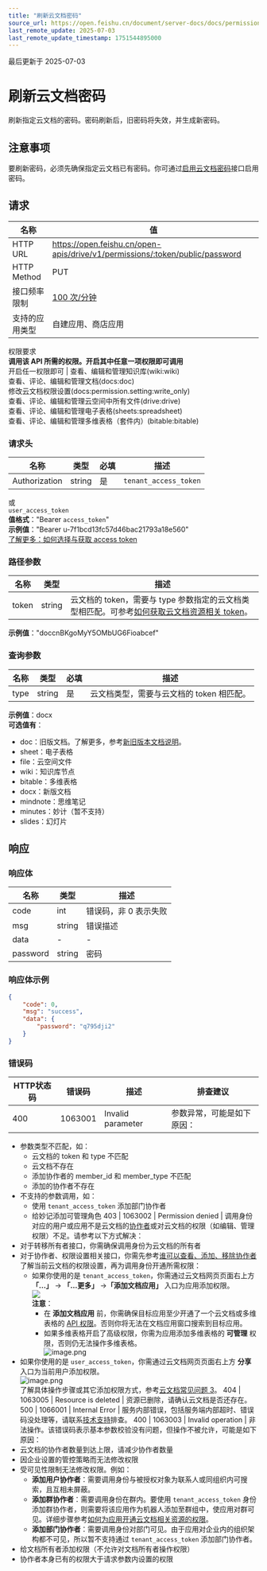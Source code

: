 ```yaml
---
title: "刷新云文档密码"
source_url: https://open.feishu.cn/document/server-docs/docs/permission/permission-public/permission-public-password/update
last_remote_update: 2025-07-03
last_remote_update_timestamp: 1751544895000
---
```

最后更新于 2025-07-03

# 刷新云文档密码

刷新指定云文档的密码。密码刷新后，旧密码将失效，并生成新密码。

## 注意事项

要刷新密码，必须先确保指定云文档已有密码。你可通过[启用云文档密码](https://open.feishu.cn/document/uAjLw4CM/ukTMukTMukTM/reference/drive-v1/permission-public-password/create)接口启用密码。

## 请求
名称 | 值
---|---
HTTP URL | https://open.feishu.cn/open-apis/drive/v1/permissions/:token/public/password
HTTP Method | PUT
接口频率限制 | [100 次/分钟](https://open.feishu.cn/document/ukTMukTMukTM/uUzN04SN3QjL1cDN)
支持的应用类型 | 自建应用、商店应用
权限要求  
            **调用该 API 所需的权限。开启其中任意一项权限即可调用**  
            开启任一权限即可 | 查看、编辑和管理知识库(wiki:wiki)  
            查看、评论、编辑和管理文档(docs:doc)  
            修改云文档权限设置(docs:permission.setting:write_only)  
            查看、评论、编辑和管理云空间中所有文件(drive:drive)  
            查看、评论、编辑和管理电子表格(sheets:spreadsheet)  
            查看、评论、编辑和管理多维表格（套件内）(bitable:bitable)

### 请求头

名称 | 类型 | 必填 | 描述
--- | --- | --- | ---
Authorization | string | 是 | `tenant_access_token`  
或  
`user_access_token`  
**值格式**："Bearer `access_token`"  
**示例值**："Bearer u-7f1bcd13fc57d46bac21793a18e560"  
[了解更多：如何选择与获取 access token](https://open.feishu.cn/document/uAjLw4CM/ugTN1YjL4UTN24CO1UjN/trouble-shooting/how-to-choose-which-type-of-token-to-use)

### 路径参数

名称 | 类型 | 描述
--- | --- | ---
token | string | 云文档的 token，需要与 type 参数指定的云文档类型相匹配。可参考[如何获取云文档资源相关 token](https://open.feishu.cn/document/ukTMukTMukTM/uczNzUjL3czM14yN3MTN#08bb5df6)。  
**示例值**："doccnBKgoMyY5OMbUG6Fioabcef"

### 查询参数

名称 | 类型 | 必填 | 描述
--- | --- | --- | ---
type | string | 是 | 云文档类型，需要与云文档的 token 相匹配。  
**示例值**：docx  
**可选值有**：  
- doc：旧版文档。了解更多，参考[新旧版本文档说明](https://open.feishu.cn/document/ukTMukTMukTM/uUDN04SN0QjL1QDN/docs/upgraded-docs-access-guide/upgraded-docs-openapi-access-guide)。  
- sheet：电子表格  
- file：云空间文件  
- wiki：知识库节点  
- bitable：多维表格  
- docx：新版文档  
- mindnote：思维笔记  
- minutes：妙计（暂不支持）  
- slides：幻灯片

## 响应

### 响应体

名称 | 类型 | 描述
--- | --- | ---
code | int | 错误码，非 0 表示失败
msg | string | 错误描述
data | \- | \-
password | string | 密码

### 响应体示例
```json
{
    "code": 0,
    "msg": "success",
    "data": {
        "password": "q795dji2"
    }
}
```

### 错误码

HTTP状态码 | 错误码 | 描述 | 排查建议
--- | --- | --- | ---
400 | 1063001 | Invalid parameter | 参数异常，可能是如下原因：  
- 参数类型不匹配，如：  
    - 云文档的 token 和 type 不匹配  
    - 云文档不存在  
    - 添加协作者的 member_id 和 member_type 不匹配  
    - 添加的协作者不存在  
- 不支持的参数调用，如：  
    - 使用 `tenant_access_token` 添加部门协作者  
    - 给妙记添加可管理角色
403 | 1063002 | Permission denied | 调用身份对应的用户或应用不是云文档的[协作者](https://www.feishu.cn/hc/zh-CN/articles/064037224266-%E4%BA%91%E6%96%87%E6%A1%A3%E5%92%8C%E6%96%87%E4%BB%B6%E5%A4%B9%E5%8D%8F%E4%BD%9C%E8%80%85%E4%BB%8B%E7%BB%8D)或对云文档的权限（如编辑、管理权限）不足。请参考以下方式解决：  
- 对于转移所有者接口，你需确保调用身份为云文档的所有者  
- 对于协作者、权限设置相关接口，你需先参考[谁可以查看、添加、移除协作者](https://www.feishu.cn/hc/zh-CN/articles/360049067527-%E8%AE%BE%E7%BD%AE%E4%BA%91%E6%96%87%E6%A1%A3%E5%88%86%E4%BA%AB-%E5%A4%8D%E5%88%B6-%E4%B8%8B%E8%BD%BD-%E8%AF%84%E8%AE%BA%E7%AD%89%E6%9D%83%E9%99%90#tabs0|lineguid-Bp0bI)了解当前云文档的权限设置，再为调用身份开通所需权限：  
  - 如果你使用的是 `tenant_access_token`，你需通过云文档网页页面右上方 **「...」** -> **「...更多」** ->**「添加文档应用」** 入口为应用添加权限。  
    ![](https://sf3-cn.feishucdn.com/obj/open-platform-opendoc/22c027f63c540592d3ca8f41d48bb107_CSas7OYJBR.png?height=1994&maxWidth=550&width=3278)  
    **注意**：  
     - 在 **添加文档应用** 前，你需确保目标应用至少开通了一个云文档或多维表格的 [API 权限](https://open.feishu.cn/document/ukTMukTMukTM/uYTM5UjL2ETO14iNxkTN/scope-list)。否则你将无法在文档应用窗口搜索到目标应用。  
      - 如果多维表格开启了高级权限，你需为应用添加多维表格的 **可管理** 权限，否则仍无法操作多维表格。  
          ![image.png](https://sf3-cn.feishucdn.com/obj/open-platform-opendoc/9f3353931fafeea16a39f0eb887db175_0tjzC9P3zU.png?maxWidth=550)  
- 如果你使用的是 `user_access_token`，你需通过云文档网页页面右上方 **分享** 入口为当前用户添加权限。  
  ![image.png](https://sf3-cn.feishucdn.com/obj/open-platform-opendoc/3e052d3bac56f9441296ae22e2969d63_a2DEYrJup8.png?height=278&maxWidth=550&width=1383)  
了解具体操作步骤或其它添加权限方式，参考[云文档常见问题 3](https://open.feishu.cn/document/ukTMukTMukTM/uczNzUjL3czM14yN3MTN#16c6475a)。
404 | 1063005 | Resource is deleted | 资源已删除，请确认云文档是否还存在。
500 | 1066001 | Internal Error | 服务内部错误，包括服务端内部超时、错误码没处理等，请联系[技术支持](https://applink.feishu.cn/TLJpeNdW)排查。
400 | 1063003 | Invalid operation | 非法操作。该错误码表示基本参数校验没有问题，但操作不被允许，可能是如下原因：  
- 云文档的协作者数量到达上限，请减少协作者数量  
- 因企业设置的管控策略而无法修改权限  
- 受可见性限制无法修改权限。例如：  
    - **添加用户协作者**：需要调用身份与被授权对象为联系人或同组织内可搜索，且互相未屏蔽。  
    - **添加群协作者**：需要调用身份在群内。要使用 `tenant_access_token` 身份添加群协作者，则需要将该应用作为机器人添加至群组中，使应用对群可见。详细步骤参考[如何为应用开通云文档相关资源的权限](https://open.feishu.cn/document/uAjLw4CM/ugTN1YjL4UTN24CO1UjN/trouble-shooting/how-to-add-permissions-to-app)。  
    - **添加部门协作者**：需要调用身份对部门可见。由于应用对企业内的组织架构都不可见，所以暂不支持通过 `tenant_access_token`  添加部门协作者。  
- 给文档所有者添加权限（不允许对文档所有者操作权限）  
- 协作者本身已有的权限大于请求参数内设置的权限
